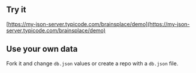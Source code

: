 ## Try it

[https://my-json-server.typicode.com/brainsplace/demo](https://my-json-server.typicode.com/brainsplace/demo)

## Use your own data

Fork it and change `db.json` values or create a repo with a `db.json` file.
